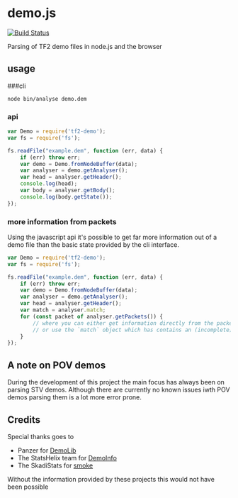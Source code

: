 # demo.js

[![Build Status](https://travis-ci.org/demostf/demo.js.svg?branch=master)](https://travis-ci.org/demostf/demo.js)

Parsing of TF2 demo files in node.js and the browser

## usage

###cli

```
node bin/analyse demo.dem
```

### api

```js
var Demo = require('tf2-demo');
var fs = require('fs');

fs.readFile("example.dem", function (err, data) {
	if (err) throw err;
	var demo = Demo.fromNodeBuffer(data);
	var analyser = demo.getAnalyser();
	var head = analyser.getHeader();
	console.log(head);
	var body = analyser.getBody();
	console.log(body.getState());
});
```

### more information from packets

Using the javascript api it's possible to get far more information out of a demo
file than the basic state provided by the cli interface.

```js
var Demo = require('tf2-demo');
var fs = require('fs');

fs.readFile("example.dem", function (err, data) {
	if (err) throw err;
	var demo = Demo.fromNodeBuffer(data);
	var analyser = demo.getAnalyser();
	var head = analyser.getHeader();
	var match = analyser.match;
	for (const packet of analyser.getPackets()) {
		// where you can either get information directly from the packet (see ./src/Data/Packet.ts)
		// or use the `match` object which has contains an (incomplete) state of the match at the current tick
	}
});
```


## A note on POV demos

During the development of this project the main focus has always been on parsing
STV demos.
Although there are currently no known issues iwth POV demos parsing them is a lot more error prone.

## Credits

Special thanks goes to

- Panzer for [DemoLib](https://github.com/PazerOP/DemoLib)
- The StatsHelix team for [DemoInfo](https://github.com/StatsHelix/demoinfo)
- The SkadiStats for [smoke](https://github.com/skadistats/smoke)

Without the information provided by these projects this would not have been possible
